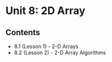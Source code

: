 # Unit 8: 2D Array

## Contents
- 8.1 (Lesson 1) - 2-D Arrays
- 8.2 (Lesson 2) - 2-D Array Algorithms